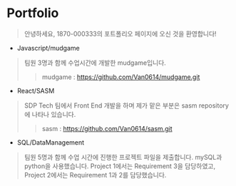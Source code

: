 # Portfolio

> 안녕하세요, 1870-000333의 포트폴리오 페이지에 오신 것을 환영합니다!

* Javascript/mudgame
> 팀원 3명과 함께 수업시간에 개발한 mudgame입니다. 
>>mudgame : https://github.com/Van0614/mudgame.git

* React/SASM
> SDP Tech 팀에서 Front End 개발을 하며 제가 맡은 부분은 sasm repository에 나타나 있습니다. 
>>sasm : https://github.com/Van0614/sasm.git

* SQL/DataManagement
> 팀원 5명과 함께 수업 시간에 진행한 프로젝트 파일을 제출합니다. mySQL과 python을 사용했습니다. Project 1에서는 Requirement 3을 담당하였고, Project 2에서는 Requirement 1과 2를 담당했습니다. 
